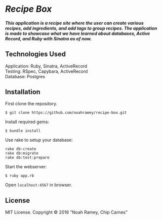 # _Recipe Box_

##### This application is a recipe site where the user can create various recipes, add ingredients, and add tags to group recipes. The application is made to showcase what we have learned about databases, Active Record, and Ruby with Sinatra as of now.

## Technologies Used

Application: Ruby, Sinatra, ActiveRecord<br>
Testing: RSpec, Capybara, ActiveRecord<br>
Database: Postgres

Installation
------------

First clone the repository.  
```
$ git clone https://github.com/noahramey/recipe-box.git
```

Install required gems:
```
$ bundle install
```

Use rake to setup your database:
```
rake db:create
rake db:migrate
rake db:test:prepare
```

Start the webserver:
```
$ ruby app.rb
```

Open `localhost:4567` in browser.

License
-------

MIT License. Copyright &copy; 2016 "Noah Ramey, Chip Carnes"
